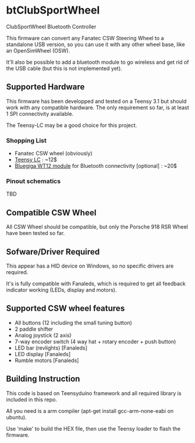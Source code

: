 # btClubSportWheel
ClubSportWheel Bluetooth Controller

This firmware can convert any Fanatec CSW Steering Wheel to a standalone USB version, so you can use it with any other wheel base, like an OpenSimWheel (OSW).

It'll also be possible to add a bluetooth module to go wireless and get rid of the USB cable (but this is not implemented yet).

## Supported Hardware
This firmware has been developped and tested on a Teensy 3.1 but should work with any compatible hardware.
The only requirement so far, is at least 1 SPI connectivity available.

The Teensy-LC may be a good choice for this project.

### Shopping List
- Fanatec CSW wheel (obviously)
- [Teensy LC](https://www.pjrc.com/teensy/teensyLC.html) : ~12$
- [Bluegiga WT12 module](https://www.bluegiga.com/en-US/products/wt12-bluetooth--class-2-module/) for Bluetooth connectivity [optional] : ~20$

### Pinout schematics
TBD

## Compatible CSW Wheel
All CSW Wheel should be compatible, but only the Porsche 918 RSR Wheel have been tested so far.

## Sofware/Driver Required
This appear has a HID device on Windows, so no specific drivers are required.

It's is fully compatible with Fanaleds, which is required to get all feedback indicator working (LEDs, display and motors).

## Supported CSW wheel features
- All buttons (12 including the small tuning button)
- 2 paddle shifter
- Analog joystick (2 axis)
- 7-way encoder switch (4 way hat + rotary encoder + push button)
- LED bar (revlights) [Fanaleds]
- LED display [Fanaleds]
- Rumble motors [Fanaleds]

## Building Instruction
This code is based on Teensyduino framework and all required library is included in this repo.

All you need is a arm compiler (apt-get install gcc-arm-none-eabi on ubuntu).

Use 'make' to build the HEX file, then use the Teensy loader to flash the firmware.

